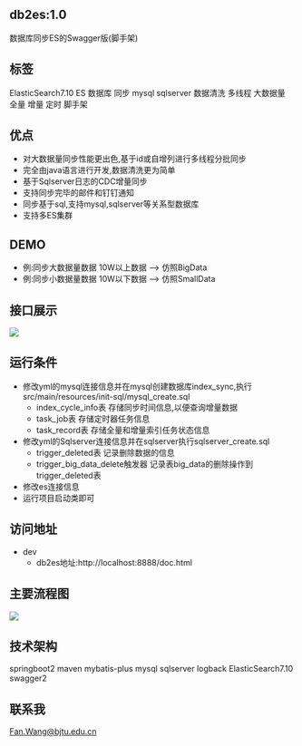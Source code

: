## db2es:1.0
数据库同步ES的Swagger版(脚手架)


## 标签
ElasticSearch7.10 ES 数据库 同步 mysql sqlserver 数据清洗 多线程 大数据量 全量 增量 定时 脚手架


## 优点
* 对大数据量同步性能更出色,基于id或自增列进行多线程分批同步
* 完全由java语言进行开发,数据清洗更为简单
* 基于Sqlserver日志的CDC增量同步
* 支持同步完毕的邮件和钉钉通知
* 同步基于sql,支持mysql,sqlserver等关系型数据库
* 支持多ES集群

## DEMO
* 例:同步大数据量数据  10W以上数据 --> 仿照BigData
* 例:同步小数据量数据  10W以下数据 --> 仿照SmallData



## 接口展示
![](images/img_1.jpg)



## 运行条件
* 修改yml的mysql连接信息并在mysql创建数据库index_sync,执行src/main/resources/init-sql/mysql_create.sql
  * index_cycle_info表 存储同步时间信息,以便查询增量数据
  * task_job表 存储定时器任务信息
  * task_record表 存储全量和增量索引任务状态信息
* 修改yml的Sqlserver连接信息并在sqlserver执行sqlserver_create.sql
  * trigger_deleted表 记录删除数据的信息
  * trigger_big_data_delete触发器 记录表big_data的删除操作到trigger_deleted表
* 修改es连接信息
* 运行项目启动类即可



## 访问地址
* dev
  * db2es地址:http://localhost:8888/doc.html

## 主要流程图
![](images/img.png)


## 技术架构
springboot2 maven mybatis-plus mysql sqlserver logback ElasticSearch7.10 swagger2

## 联系我
Fan.Wang@bjtu.edu.cn



